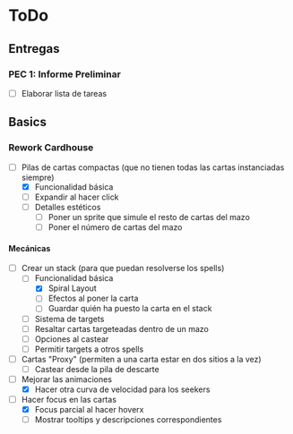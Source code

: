 # ToDo

## Entregas

### PEC 1: Informe Preliminar

- [ ] Elaborar lista de tareas

## Basics

### Rework Cardhouse

- [ ] Pilas de cartas compactas (que no tienen todas las cartas instanciadas siempre)
  - [X] Funcionalidad básica
  - [ ] Expandir al hacer click
  - [ ] Detalles estéticos
    - [ ] Poner un sprite que simule el resto de cartas del mazo
    - [ ] Poner el número de cartas del mazo

#### Mecánicas

- [ ] Crear un stack (para que puedan resolverse los spells)
  - [ ] Funcionalidad básica
    - [x] Spiral Layout
    - [ ] Efectos al poner la carta
    - [ ] Guardar quién ha puesto la carta en el stack
  - [ ] Sistema de targets
  - [ ] Resaltar cartas targeteadas dentro de un mazo
  - [ ] Opciones al castear
  - [ ] Permitir targets a otros spells

- [ ] Cartas "Proxy" (permiten a una carta estar en dos sitios a la vez)
  - [ ] Castear desde la pila de descarte
  
- [ ] Mejorar las animaciones
  - [x] Hacer otra curva de velocidad para los seekers
  
- [ ] Hacer focus en las cartas
  - [x] Focus parcial al hacer hoverx
  - [ ] Mostrar tooltips y descripciones correspondientes